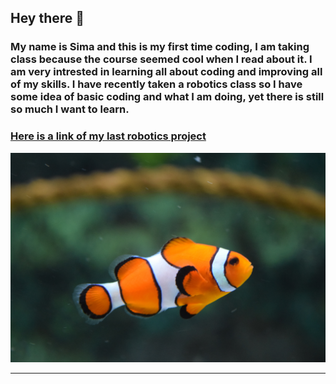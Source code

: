 ## Hey there 🐬
### My name is **Sima** and this is my first time coding, I am taking class because the course seemed cool when I read about it. I am very intrested in learning all about coding and improving all of my skills. I have recently taken a robotics class so I have some idea of basic coding and what I am doing, yet there is still so much I want to learn.
### [Here is a link of my last robotics project](https://drive.google.com/file/d/1gfWwSqtNetqFYWXZF32nCUpfigkFU7Zi/view?usp=sharing)

![alt text](fish.jpg)

***

<!--
**simatabbaa/simatabbaa** is a ✨ _special_ ✨ repository because its `README.md` (this file) appears on your GitHub profile.

